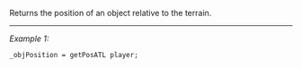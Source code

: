 Returns the position of an object relative to the terrain.


---
*Example 1:*
```sqf
_objPosition = getPosATL player;
```